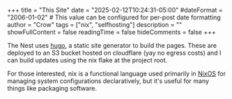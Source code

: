 +++
title = "This Site"
date = "2025-02-12T10:24:31-05:00"
#dateFormat = "2006-01-02" # This value can be configured for per-post date formatting
author = "Crow"
tags = ["nix", "selfhosting"]
description = ""
showFullContent = false
readingTime = false
hideComments = false
+++

The Nest uses [hugo](https://gohugo.io), a static site generator to build the
pages. These are deployed to an S3 bucket hosted on cloudflare (yay no egress
costs) and I can build updates using the nix flake at the project root.

For those interested, nix is a functional language used primarily in
[NixOS](https://nixos.org) for managing system configurations declaratively, but
it's useful for many things like packaging software.
